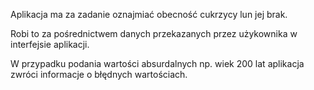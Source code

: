 Aplikacja ma za zadanie oznajmiać obecność cukrzycy lun jej brak.

Robi to za pośrednictwem danych przekazanych przez użykownika w interfejsie aplikacji.

W przypadku podania wartości absurdalnych np. wiek 200 lat aplikacja zwróci informacje o błędnych wartościach.